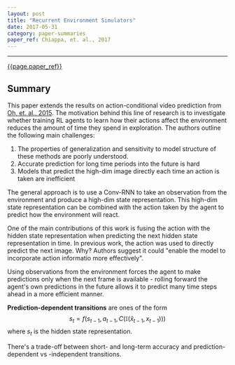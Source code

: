 ```yaml
---
layout: post
title: "Recurrent Environment Simulators"
date: 2017-05-31
category: paper-summaries
paper_ref: Chiappa, et. al., 2017
---
```


<script type="text/x-mathjax-config">
MathJax.Hub.Config({
  TeX: { equationNumbers: { autoNumber: "AMS" } },
  tex2jax: {inlineMath: [['$','$'], ['\\(','\\)']]}
});
</script>

<script type="text/javascript" async
  src="https://cdn.mathjax.org/mathjax/latest/MathJax.js?config=TeX-MML-AM_CHTML">
</script> 
---

[{{page.paper_ref}}](https://arxiv.org/abs/1704.02254)

## Summary

This paper extends the results on action-conditional video prediction from [Oh, et. al., 2015](https://arxiv.org/abs/1507.08750). The motivation behind this line of research is to investigate whether training RL agents to learn how their actions affect the environment reduces the amount of time they spend in exploration. The authors outline the following main challenges:

1. The properties of generalization and sensitivity to model structure of these methods are poorly understood.
2. Accurate prediction for long time periods into the future is hard
3. Models that predict the high-dim image directly each time an action is taken are inefficient

The general approach is to use a Conv-RNN to take an observation from the environment and produce a high-dim state representation. This high-dim state representation can be combined with the action taken by the agent to predict how the environment will react. 

One of the main contributions of this work is fusing the action with the hidden state representation when predicting the next hidden state representation in time. In previous work, the action was used to directly predict the next image. Why? Authors suggest it could "enable the model to incorporate action informatio more effectively".

Using observations from the environment forces the agent to make predictions only when the next frame is available - rolling forward the agent's own predictions in the future allows it to predict many time steps ahead in a more efficient manner. 

**Prediction-dependent transitions** are ones of the form $$ s_t = f(s_{t-1}, a_{t-1}, C(\mathbb{I}(\hat x_{t-1}, x_{t-1}))) $$ where $s_t$ is the hidden state representation. 

There's a trade-off between short- and long-term accuracy and prediction-dependent vs -independent transitions.